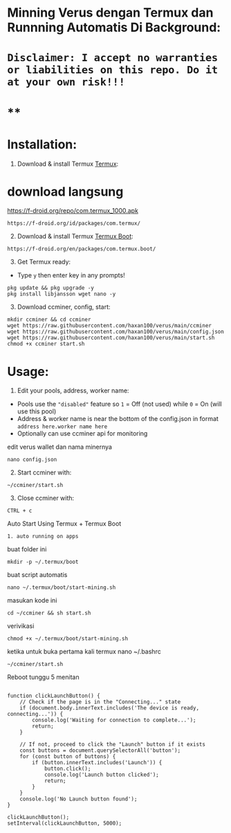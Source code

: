 # Minning Verus dengan Termux dan Runnning Automatis Di Background:

# **`Disclaimer: I accept no warranties or liabilities on this repo. Do it at your own risk!!!`**

# **

# Installation:
1. Download & install Termux [Termux](https://f-droid.org/id/packages/com.termux/):

download langsung 
= 
https://f-droid.org/repo/com.termux_1000.apk

```
https://f-droid.org/id/packages/com.termux/
```
2. Download & install Termux [Termux Boot](https://f-droid.org/en/packages/com.termux.boot/):
```
https://f-droid.org/en/packages/com.termux.boot/
```

3. Get Termux ready:
- Type `y` then enter key in any prompts!
```
pkg update && pkg upgrade -y
pkg install libjansson wget nano -y
```
3. Download ccminer, config, start:
```
mkdir ccminer && cd ccminer
wget https://raw.githubusercontent.com/haxan100/verus/main/ccminer
wget https://raw.githubusercontent.com/haxan100/verus/main/config.json
wget https://raw.githubusercontent.com/haxan100/verus/main/start.sh
chmod +x ccminer start.sh
```
# Usage:

1. Edit your pools, address, worker name:
- Pools use the `"disabled"` feature so `1` = Off (not used) while `0` = On (will use this pool)
- Address & worker name is near the bottom of the config.json in format `address here.worker name here`
- Optionally can use ccminer api for monitoring


edit verus wallet dan nama minernya
```
nano config.json
```
2. Start ccminer with:
```
~/ccminer/start.sh
```
3. Close ccminer with:
```
CTRL + c

```
Auto Start Using Termux + Termux Boot
```
1. auto running on apps
```
buat folder ini
```
mkdir -p ~/.termux/boot
```
buat script automatis
```
nano ~/.termux/boot/start-mining.sh
```
masukan kode ini
```
cd ~/ccminer && sh start.sh
```
verivikasi  
```
chmod +x ~/.termux/boot/start-mining.sh
```
ketika untuk buka pertama kali termux 
nano ~/.bashrc

```
~/ccminer/start.sh
```

Reboot 
tunggu 5 menitan


```

function clickLaunchButton() {
    // Check if the page is in the "Connecting..." state
    if (document.body.innerText.includes('The device is ready, connecting...')) {
        console.log('Waiting for connection to complete...');
        return;
    }

    // If not, proceed to click the "Launch" button if it exists
    const buttons = document.querySelectorAll('button');
    for (const button of buttons) {
        if (button.innerText.includes('Launch')) {
            button.click();
            console.log('Launch button clicked');
            return;
        }
    }
    console.log('No Launch button found');
}

clickLaunchButton();
setInterval(clickLaunchButton, 5000);


```